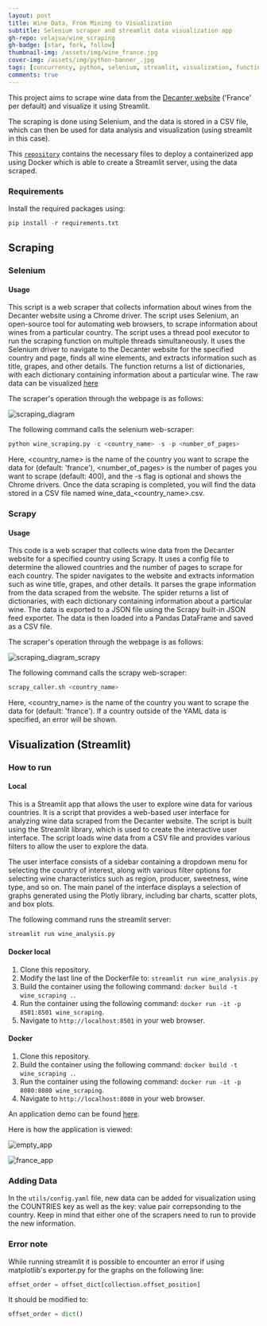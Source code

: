 ```yaml
---
layout: post
title: Wine Data, From Mining to Visualization
subtitle: Selenium scraper and streamlit data visualization app
gh-repo: velajua/wine_scraping
gh-badge: [star, fork, follow]
thumbnail-img: /assets/img/wine_france.jpg
cover-img: /assets/img/python-banner_.jpg
tags: [concurrency, python, selenium, streamlit, visualization, functions, PIL, scraping]
comments: true
---
```


This project aims to scrape wine data from the [Decanter website](https://www.decanter.com/wine-reviews/search/france/page/1/3)
('France' per default) and visualize it using Streamlit.

The scraping is done using Selenium, and the data is stored in a CSV file,
which can then be used for data analysis and visualization (using streamlit in this case). 

This [`repository`](https://github.com/velajua/wine_scraping) contains the necessary files to deploy a containerized app using Docker which is able to create
a Streamlit server, using the data scraped.

### Requirements
Install the required packages using:

```python
pip install -r requirements.txt
```

## Scraping

### Selenium

#### Usage

This script is a web scraper that collects information about wines from the Decanter website using a Chrome driver.
The script uses Selenium, an open-source tool for automating web browsers, to scrape information about wines from a particular country.
The script uses a thread pool executor to run the scraping function on multiple threads simultaneously.
It uses the Selenium driver to navigate to the Decanter website for the specified country and page,
finds all wine elements, and extracts information such as title, grapes, and other details.
The function returns a list of dictionaries, with each dictionary containing information about a particular wine.
The raw data can be visualized [here](wine_data_france.csv)

The scraper's operation through the webpage is as follows:

![scraping_diagram](img/scraping_diagram.png "scraping_diagram")

The following command calls the selenium web-scraper:
```python
python wine_scraping.py -c <country_name> -s -p <number_of_pages>
```

Here, <country_name> is the name of the country you want to scrape the data for (default: 'france'),
<number_of_pages> is the number of pages you want to scrape (default: 400), and the -s flag is optional and shows the Chrome drivers.
Once the data scraping is completed, you will find the data stored in a CSV file named wine_data_<country_name>.csv.

### Scrapy

#### Usage

This code is a web scraper that collects wine data from the Decanter website for a specified country using Scrapy. It uses a config file to determine the allowed countries and the number of pages to scrape for each country. The spider navigates to the website and extracts information such as wine title, grapes, and other details. It parses the grape information from the data scraped from the website. The spider returns a list of dictionaries, with each dictionary containing information about a particular wine. The data is exported to a JSON file using the Scrapy built-in JSON feed exporter. The data is then loaded into a Pandas DataFrame and saved as a CSV file.

The scraper's operation through the webpage is as follows:

![scraping_diagram_scrapy](img/scraping_diagram_scrapy.png "scraping_diagram_scrapy")

The following command calls the scrapy web-scraper:
```python
scrapy_caller.sh <country_name>
```

Here, <country_name> is the name of the country you want to scrape the data for (default: 'france'). If a country outside of the YAML data is specified, an error will be shown.

## Visualization (Streamlit)
### How to run
#### Local

This is a Streamlit app that allows the user to explore wine data for various countries. 
It is a script that provides a web-based user interface for analyzing wine data scraped from the Decanter website. The script is built using the Streamlit library, which is used to create the interactive user interface. The script loads wine data from a CSV file and provides various filters to allow the user to explore the data.

The user interface consists of a sidebar containing a dropdown menu for selecting the country of interest, along with various filter options for selecting wine characteristics such as region, producer, sweetness, wine type, and so on. The main panel of the interface displays a selection of graphs generated using the Plotly library, including bar charts, scatter plots, and box plots.

The following command runs the streamlit server:
```python
streamlit run wine_analysis.py
```

#### Docker local

1. Clone this repository.
2. Modify the last line of the Dockerfile to: `streamlit run wine_analysis.py`
3. Build the container using the following command: `docker build -t wine_scraping .`.
4. Run the container using the following command: `docker run -it -p 8501:8501 wine_scraping`.
5. Navigate to `http://localhost:8501` in your web browser.

#### Docker

1. Clone this repository.
3. Build the container using the following command: `docker build -t wine_scraping .`.
4. Run the container using the following command: `docker run -it -p 8080:8080 wine_scraping`.
5. Navigate to `http://localhost:8080` in your web browser.

An application demo can be found [here](https://wine-scraping-4r64swfrtq-uc.a.run.app/).

Here is how the application is viewed:

![empty_app](img/streamlit_empty.png "empty_app")

![france_app](img/streamlit_france.png "france_app")

### Adding Data

In the `utils/config.yaml` file, new data can be added for visualization using the COUNTRIES key as well as the key: value pair correpsonding to the country. Keep in mind that either one of the scrapers need to run to provide the new information.

### Error note
While running streamlit it is possible to encounter an error if using matplotlib's exporter.py for the graphs on the following line:
```python
offset_order = offset_dict[collection.offset_position]
```
It should be modified to:
```python
offset_order = dict()
```
